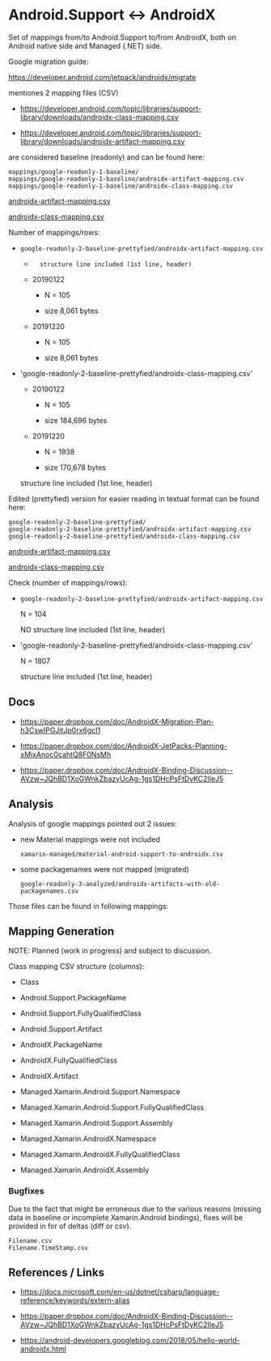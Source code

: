 ﻿# Android.Support <-> AndroidX

Set of mappings from/to Android.Support to/from AndroidX, both on Android native side and Managed (.NET) side.

Google migration guide: 

https://developer.android.com/jetpack/androidx/migrate

mentiones 2 mapping files (CSV)

*   https://developer.android.com/topic/libraries/support-library/downloads/androidx-class-mapping.csv

*   https://developer.android.com/topic/libraries/support-library/downloads/androidx-artifact-mapping.csv

are considered baseline (readonly) and can be found here:

```
mappings/google-readonly-1-baseline/
mappings/google-readonly-1-baseline/androidx-artifact-mapping.csv
mappings/google-readonly-1-baseline/androidx-class-mapping.csv
```




[androidx-artifact-mapping.csv](mappings/google-readonly-1-baseline/androidx-artifact-mapping.csv)

[androidx-class-mapping.csv](mappings/google-readonly-1-baseline/androidx-class-mapping.csv)

Number of mappings/rows:

*   `google-readonly-2-baseline-prettyfied/androidx-artifact-mapping.csv`

    *       structure line included (1st line, header)

    *   20190122 
    
        *   N = 105

        *   size 8,061 bytes

    *   20191220 
    
        *   N = 105

        *   size 8,061 bytes


*   'google-readonly-2-baseline-prettyfied/androidx-class-mapping.csv'

    *   20190122 
    
        *   N = 105

        *   size 184,696 bytes

    *   20191220 
    
        *   N = 1938

        *   size 170,678 bytes


    structure line included (1st line, header)

Edited (prettyfied) version for easier reading in textual format can be found here:

```
google-readonly-2-baseline-prettyfied/
google-readonly-2-baseline-prettyfied/androidx-artifact-mapping.csv
google-readonly-2-baseline-prettyfied/androidx-class-mapping.csv
```

[androidx-artifact-mapping.csv](mappings/google-readonly-2-baseline-prettyfied/androidx-artifact-mapping.csv)

[androidx-class-mapping.csv](mappings/google-readonly-2-baseline-prettyfied/androidx-class-mapping.csv)


Check (number of mappings/rows):

*   `google-readonly-2-baseline-prettyfied/androidx-artifact-mapping.csv`

    N = 104

    NO structure line included (1st line, header)

*   'google-readonly-2-baseline-prettyfied/androidx-class-mapping.csv'

    N = 1807

    structure line included (1st line, header)

## Docs

*   https://paper.dropbox.com/doc/AndroidX-Migration-Plan-h3CswlPGJitJp0rx6gcI1

*   https://paper.dropbox.com/doc/AndroidX-JetPacks-Planning-xMixAnoc0cahtQ8F0NsMh

*   https://paper.dropbox.com/doc/AndroidX-Binding-Discussion--AVzw~JQhBD1XoGWnkZbazyUcAg-1gs1DHcPsFtDyKC2lIeJ5



## Analysis

Analysis of google mappings pointed out 2 issues:

*   new Material mappings were not included

    `xamarin-managed/material-android-support-to-androidx.csv`

*   some packagenames were not mapped (migrated)

    `google-readonly-3-analyzed/androidx-artifacts-with-old-packagenames.csv`

Those files can be found in following mappings:



## Mapping Generation

NOTE: Planned (work in progress) and subject to discussion.

Class mapping CSV structure (columns):

*   Class

*   Android.Support.PackageName

*   Android.Support.FullyQualifiedClass

*   Android.Support.Artifact

*   AndroidX.PackageName

*   AndroidX.FullyQualifiedClass

*   AndroidX.Artifact

*   Managed.Xamarin.Android.Support.Namespace

*   Managed.Xamarin.Android.Support.FullyQualifiedClass

*   Managed.Xamarin.Android.Support.Assembly

*   Managed.Xamarin.AndroidX.Namespace

*   Managed.Xamarin.AndroidX.FullyQualifiedClass

*   Managed.Xamarin.AndroidX.Assembly


### Bugfixes 

Due to the fact that might be erroneous due to the various reasons (missing data in baseline or incomplete 
Xamarin.Android bindings), fixes will be provided in for of deltas (diff or csv).

```
Filename.csv
Filename.TimeStamp.csv
```


## References / Links

*   https://docs.microsoft.com/en-us/dotnet/csharp/language-reference/keywords/extern-alias

*   https://paper.dropbox.com/doc/AndroidX-Binding-Discussion--AVzw~JQhBD1XoGWnkZbazyUcAg-1gs1DHcPsFtDyKC2lIeJ5

*   https://android-developers.googleblog.com/2018/05/hello-world-androidx.html

